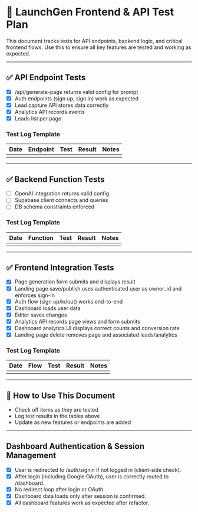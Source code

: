 # 🧪 LaunchGen Frontend & API Test Plan

This document tracks tests for API endpoints, backend logic, and critical frontend flows. Use this to ensure all key features are tested and working as expected.

---

## ✅ API Endpoint Tests
- [x] /api/generate-page returns valid config for prompt
- [x] Auth endpoints (sign up, sign in) work as expected
- [x] Lead capture API stores data correctly
- [x] Analytics API records events
- [x] Leads list per page

### Test Log Template
| Date | Endpoint | Test | Result | Notes |
|------|----------|------|--------|-------|
|      |          |      |        |       |

---

## ✅ Backend Function Tests
- [ ] OpenAI integration returns valid config
- [ ] Supabase client connects and queries
- [ ] DB schema constraints enforced

### Test Log Template
| Date | Function | Test | Result | Notes |
|------|----------|------|--------|-------|
|      |          |      |        |       |

---

## ✅ Frontend Integration Tests
- [x] Page generation form submits and displays result
- [x] Landing page save/publish uses authenticated user as owner_id and enforces sign-in
- [x] Auth flow (sign up/in/out) works end-to-end
- [x] Dashboard loads user data
- [x] Editor saves changes
- [x] Analytics API records page views and form submits
- [x] Dashboard analytics UI displays correct counts and conversion rate
- [x] Landing page delete removes page and associated leads/analytics

### Test Log Template
| Date | Flow | Test | Result | Notes |
|------|------|------|--------|-------|
|      |      |      |        |       |

---

## 🔄 How to Use This Document
- Check off items as they are tested
- Log test results in the tables above
- Update as new features or endpoints are added

---

## Dashboard Authentication & Session Management
- [x] User is redirected to /auth/signin if not logged in (client-side check).
- [x] After login (including Google OAuth), user is correctly routed to /dashboard.
- [x] No redirect loop after login or OAuth.
- [x] Dashboard data loads only after session is confirmed.
- [x] All dashboard features work as expected after refactor. 